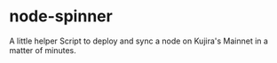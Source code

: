 # node-spinner
A little helper Script to deploy and sync a node on Kujira's Mainnet in a matter of minutes.
